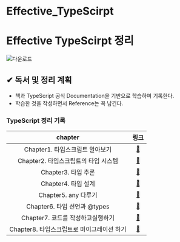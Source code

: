 # Effective_TypeScirpt

# Effective TypeScirpt 정리

![다운로드](https://user-images.githubusercontent.com/56018469/145663461-2ef2e48f-8f6c-4af7-9f5e-fd427cca2cbe.jpeg)

## ✔ 독서 및 정리 계획

* 책과 TypeScript 공식 Documentation을 기반으로 학습하며 기록한다.
* 학습한 것을 작성하면서 Reference는 꼭 남긴다.


### TypeScript 정리 기록 

|            chapter            |             링크             |
| :---------------------------: | :--------------------------: |
|    Chapter1. 타입스크립트 알아보기     | [:link:](./ch01) |
| Chapter2. 타입스크립트의 타입 시스템 |     [:link:](./record/)      |
|    Chapter3. 타입 추론   |     [:link:](./record/)      |
| Chapter4. 타입 설계  |     [:link:](./record/)      |
|     Chapter5. any 다루기     |      [:link:](./record)      |
| Chapter6. 타입 선언과 @types  |      [:link:](./record)      |
| Chapter7. 코드를 작성하고실행하기  |      [:link:](./record)      |
| Chapter8. 타입스크립트로 마이그레이션 하기  |      [:link:](./record)      |
